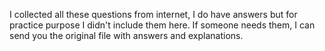 I collected all these questions from internet, I do have answers but for practice purpose I didn't include them here.
If someone needs them, I can send you the original file with answers and explanations.

